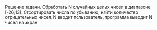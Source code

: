 Решение задачи. Обработать N случайных целых чисел в диапазоне [-26;13]. Отсортировать числа по убыванию, найти количество отрицательных чисел. N вводит пользователь, программа выводит N чисел на экран 
